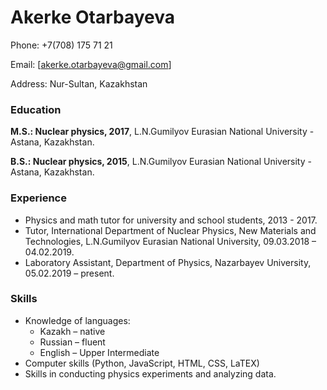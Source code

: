 # Akerke Otarbayeva

Phone: +7(708) 175 71 21 

Email: [akerke.otarbayeva@gmail.com]

Address: Nur-Sultan, Kazakhstan

### Education 
**M.S.:  Nuclear physics, 2017**, 
L.N.Gumilyov Eurasian National University - Astana, Kazakhstan. 

**B.S.:  Nuclear physics, 2015**,
L.N.Gumilyov Eurasian National University - Astana, Kazakhstan. 

### Experience
- Physics and math tutor for university and school students, 2013 - 2017. 
- Tutor, International Department of Nuclear Physics, New Materials and Technologies, L.N.Gumilyov Eurasian National University, 09.03.2018 – 04.02.2019. 
- Laboratory Assistant, Department of Physics, Nazarbayev University, 05.02.2019 – present. 

### Skills 
- Knowledge of languages:  
  - Kazakh – native 
  - Russian – fluent 
  - English – Upper Intermediate
- Computer skills (Python, JavaScript, HTML, CSS, LaTEX)
- Skills in conducting physics experiments and analyzing data.